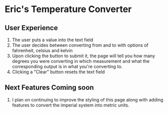 # Eric's Temperature Converter

## User Experience

1. The user puts a value into the text field
2. The user decides between converting from and to with options of fahrenheit, celsius and kelvin
3. Upon clicking the button to submit it, the page will tell you how many degrees you were converting in which measurement and what the corresponding output is in what you're converting to.
4. Clicking a "Clear" button resets the text field

## Next Features Coming soon

1. I plan on continuing to improve the styling of this page along with adding features to convert the imperial system into metric units.